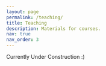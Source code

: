 ```yaml
---
layout: page
permalink: /teaching/
title: Teaching
description: Materials for courses. 
nav: true
nav_order: 3
---
```


Currently Under Construction :) 


